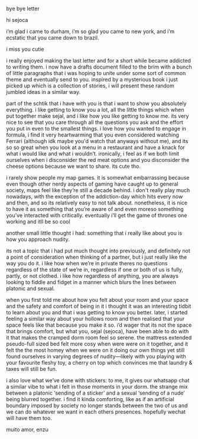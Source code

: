 bye bye letter

hi sejoca

i’m glad i came to durham, i’m so glad you came to new york, and i’m ecstatic that you came down to brazil. 

i miss you cutie

i really enjoyed making the last letter and for a short while became addicted to writing them. i now have a drafts document filled to the brim with a bunch of little paragraphs that i was hoping to unite under some sort of common theme and eventually send to you. inspired by a mysterious book i just picked up which is a collection of stories, i will present these random jumbled ideas in a similar way.

part of the schtik that i have with you is that i want to show you absolutely everything. i like getting to know you a lot, all the little things which when put together make sejal, and i like how you like getting to know me. its very nice to see that you care through all the questions you ask and the effort you put in even to the smallest things. i love how you wanted to engage in formula, i find it very heartwarming that you even considered watching Ferrari (although idk maybe you'd watch that anyways without me), and its so so great when you look at a menu in a restaurant and have a knack for what i would like and what i wouldn’t. ironically, i feel as if we both limit ourselves when i disconsider the red meat options and you disconsider the cheese options because we want to share. its cute tho.

i rarely show people my map games. it is somewhat embarrassing because even though other nerdy aspects of gaming have caught up to general society, maps feel like they’re still a decade behind. i don't really play much nowadays, with the exception of the addiction-day which hits every now and then, and so its relatively easy to not talk about. nonetheless, it is nice to have it as something that you’re aware of and even moreso something you’ve interacted with critically. eventually i’ll get the game of thrones one working and itll be so cool

another small little thought i had: something that i really like about you is how you approach nudity. 

its not a topic that i had put much thought into previously, and definitely not a point of consideration when thinking of a partner, but i just really like the way you do it. i like how when we’re in private theres no questions regardless of the state of we’re in, regardless if one or both of us is fully, partly, or not clothed. i like how regardless of anything, you are always looking to fiddle and fidget in a manner which blurs the lines between platonic and sexual.

when you first told me about how you felt about your room and your space and the safety and comfort of being in it i thought it was an interesting tidbit to learn about you and that i was getting to know you better. later, i started feeling a similar way about your hollows room and then realised that your space feels like that because you make it so. i’d wager that its not the space that brings comfort, but what you, sejal (sejoca), have been able to do with it that makes the cramped dorm room feel so serene. the mattress extended pseudo-full sized bed felt more cosy when were were on it together, and it felt the the most homey when we were on it doing our own things yet still found ourselves in varying degrees of nudity—likely with you playing with your favourite fleshy toy, a cherry on top which convinces me that laundry & taxes will still be fun.

i also love what we’ve done with stickers: to me, it gives our whatsapp chat a similar vibe to what i felt in those moments in your dorm. the strange mix between a platonic ‘sending of a sticker’ and a sexual ‘sending of a nude’ being blurred together. i find it kinda comforting, like as if an artificial boundary imposed by society no longer stands between the two of us and we can do whatever we want in each others presences. hopefully wechat will have them too.

muito amor,
enzu
